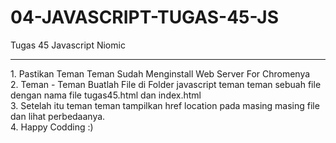 # 04-JAVASCRIPT-TUGAS-45-JS
Tugas 45 Javascript Niomic
<hr>
1. Pastikan Teman Teman Sudah Menginstall Web Server For Chromenya<br>
2. Teman - Teman Buatlah File di Folder javascript teman teman sebuah file dengan nama file tugas45.html dan index.html<br>
3. Setelah itu teman teman tampilkan href location pada masing masing file dan lihat perbedaanya.<br>
4. Happy Codding :)
